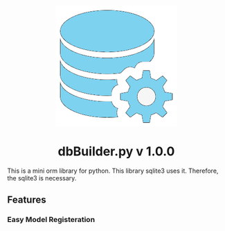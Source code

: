 <div style="width: 100%;display: flex;">
    <img style="margin: 0 auto;" src="https://github.com/Swindler36/dbBuilder.py/blob/master/db%20Builder%20py.png" alt="DB Builder Logo">
</div>

<div style="text-align: center;">
<h1>dbBuilder.py v 1.0.0</h1>
</div>

This is a mini orm library for python. This library sqlite3 uses it. Therefore, the sqlite3 is necessary.

## Features

### Easy Model Registeration
```python

```

